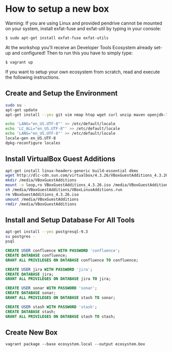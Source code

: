 # How to setup a new box

Warning: If you are using Linux and provided pendrive cannot be mounted on your system, install exfat-fuse and exfat-util by typing in your console:

    $ sudo apt-get install exfat-fuse exfat-utils

At the workshop you'll receive an Developer Tools Ecosystem already set-up and configured!
Then to run this you have to simply type:

    $ vagrant up

If you want to setup your own ecosystem from scratch, read and execute the following instructions.


## Create and Setup the Environment

```sh
sudo su -
apt-get update
apt-get install --yes git vim nmap htop wget curl unzip maven openjdk-7-jdk

echo 'LANG="en_US.UTF-8"' >> /etc/default/locale
echo 'LC_ALL="en_US.UTF-8"' >> /etc/default/locale
echo 'LANG="en_US.UTF-8"' >> /etc/default/locale
locale-gen en_US.UTF-8
dpkg-reconfigure locales
```

## Install VirtualBox Guest Additions

```sh
apt-get install linux-headers-generic build-essential dkms
wget http://dlc-cdn.sun.com/virtualbox/4.3.26/VBoxGuestAdditions_4.3.26.iso
mkdir /media/VBoxGuestAdditions
mount -o loop,ro VBoxGuestAdditions_4.3.26.iso /media/VBoxGuestAdditions
sh /media/VBoxGuestAdditions/VBoxLinuxAdditions.run
rm VBoxGuestAdditions_4.3.26.iso
umount /media/VBoxGuestAdditions
rmdir /media/VBoxGuestAdditions
```

## Install and Setup Database For All Tools

```sh
apt-get install --yes postgresql-9.3
su postgres -
psql
```

```sql
CREATE USER confluence WITH PASSWORD 'confluence';
CREATE DATABASE confluence;
GRANT ALL PRIVILEGES ON DATABASE confluence TO confluence;

CREATE USER jira WITH PASSWORD 'jira';
CREATE DATABASE jira;
GRANT ALL PRIVILEGES ON DATABASE jira TO jira;

CREATE USER sonar WITH PASSWORD 'sonar';
CREATE DATABASE sonar;
GRANT ALL PRIVILEGES ON DATABASE stash TO sonar;

CREATE USER stash WITH PASSWORD 'stash';
CREATE DATABASE stash;
GRANT ALL PRIVILEGES ON DATABASE stash TO stash;
```

## Create New Box

    vagrant package --base ecosystem.local --output ecosystem.box
